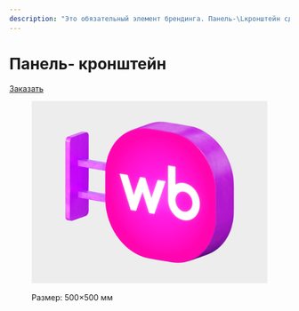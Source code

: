 ```yaml
---
description: "Это обязательный элемент брендинга. Панель-\Lкронштейн сделает пункт выдачи заметнее со\_всех сторон."
---
```


# Панель- кронштейн

[Заказать](https://pvzwb.gitbook.io/pvz-wb)

<figure><img src="../../.gitbook/assets/01_panel-kronshtain.png" alt=""><figcaption><p>Размер: 500×500 мм</p></figcaption></figure>

